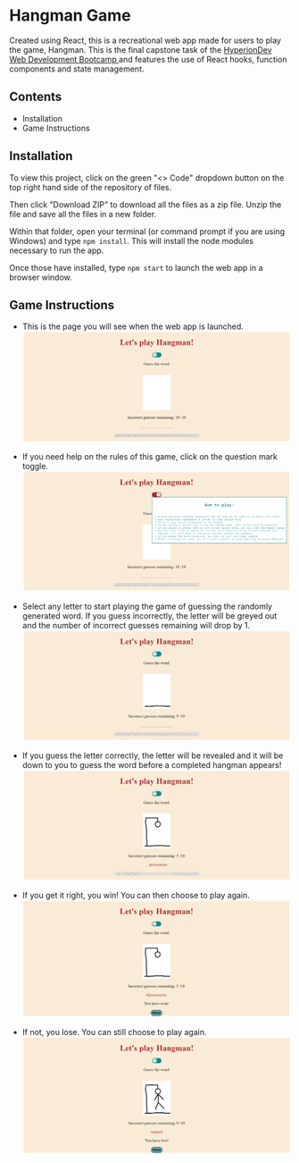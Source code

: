 # Hangman Game

Created using React, this is a recreational web app made for users to play the game, Hangman. This is the final capstone task of the <a target="_blank" href="https://www.hyperiondev.com/bootcamps/web-development/" > HyperionDev Web Development Bootcamp </a> and features the use of React hooks, function components and state management.

## Contents

- Installation
- Game Instructions

## Installation
To view this project, click on the green "<> Code" dropdown button on the top right hand side of the repository of files. 

Then click "Download ZIP" to download all the files as a zip file. Unzip the file and save all the files in a new folder.

Within that folder, open your terminal (or command prompt if you are using Windows) and type `npm install`. This will install the node modules necessary to run the app.

Once those have installed, type `npm start` to launch the web app in a browser window.

## Game Instructions
- This is the page you will see when the web app is launched.
![Gameplay1](/gameplay1.png)

- If you need help on the rules of this game, click on the question mark toggle.
![Gameplay2](/gameplay2.png)

- Select any letter to start playing the game of guessing the randomly generated word. If you guess incorrectly, the letter will be greyed out and the number of incorrect guesses remaining will drop by 1.
![Gameplay3](/gameplay3.png)

- If you guess the letter correctly, the letter will be revealed and it will be down to you to guess the word before a completed hangman appears! 
![Gameplay4](/gameplay4.png)

- If you get it right, you win! You can then choose to play again.
![Gameplay5](/gameplay5.png)

- If not, you lose. You can still choose to play again.
![Gameplay6](/gameplay6.png)

